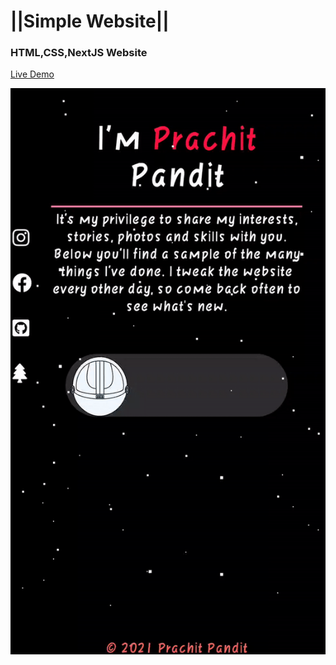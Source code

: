 
# ||Simple Website|| 

### HTML,CSS,NextJS Website
[Live Demo](https://itsprachit.ml)

<p align="center">
  <img src="html.gif"/>
</p>

